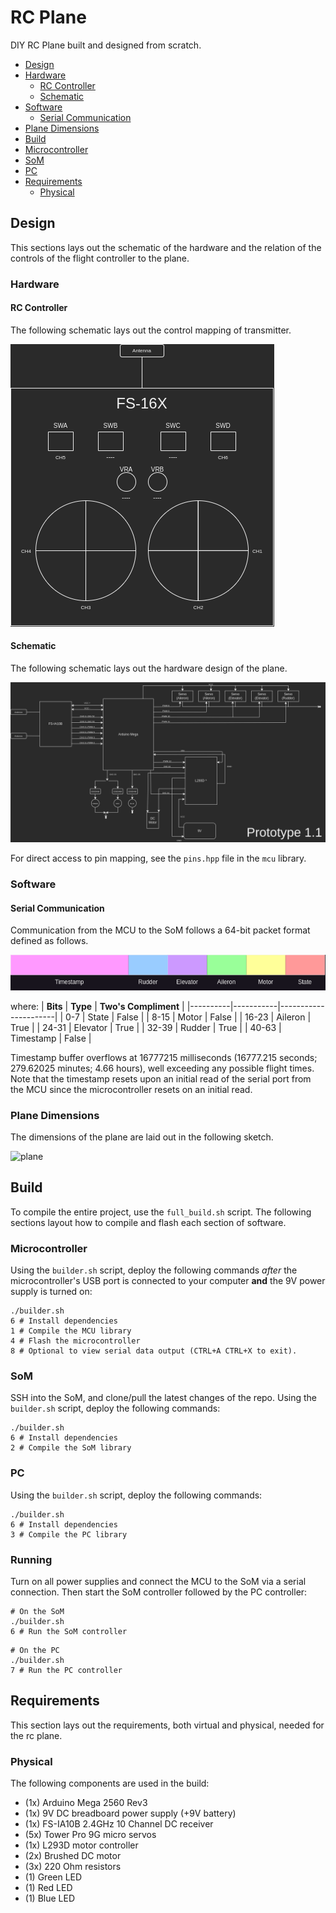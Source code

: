 
# RC Plane
DIY RC Plane built and designed from scratch.

- [Design](#design)
 - [Hardware](#hardware)
   - [RC Controller](#rc-controller)
   - [Schematic](#schematic)
  - [Software](#software)
    - [Serial Communication](#serial-communication)
  - [Plane Dimensions](#plane-dimensions)
- [Build](#build)
 - [Microcontroller](#microcontroller)
 - [SoM](#som)
 - [PC](#pc)
- [Requirements](#requirements)
  - [Physical](#physical)

## Design
This sections lays out the schematic of the hardware and the relation of the controls
of the flight controller to the plane.

### Hardware

#### RC Controller
The following schematic lays out the control mapping of transmitter.

![controller](resources/controller.png)

#### Schematic
The following schematic lays out the hardware design of the plane.

![schematic](resources/schematic.png)

For direct access to pin mapping, see the `pins.hpp` file in the `mcu` library.

### Software
#### Serial Communication
Communication from the MCU to the SoM follows a 64-bit packet format defined as follows.

![packet](resources/packet.png)

where:
| **Bits** | **Type**  | **Two's Compliment** |
|----------|-----------|----------------------|
| 0-7      | State     | False                |
| 8-15     | Motor     | False                |
| 16-23    | Aileron   | True                 |
| 24-31    | Elevator  | True                 |
| 32-39    | Rudder    | True                 |
| 40-63    | Timestamp | False                |

Timestamp buffer overflows at 16777215 milliseconds (16777.215 seconds; 279.62025 minutes; 4.66 hours), well exceeding any possible flight times. Note that the timestamp resets upon an initial read of the serial port from the MCU since the microcontroller resets on an initial read.

### Plane Dimensions
The dimensions of the plane are laid out in the following sketch.

![plane](resources/plane.drawio)

## Build
To compile the entire project, use the `full_build.sh` script. The following sections layout how to
compile and flash each section of software.

### Microcontroller
Using the `builder.sh` script, deploy the following commands *after* the microcontroller's USB port is connected to your computer **and** the 9V power supply is turned on:

```shell
./builder.sh
6 # Install dependencies
1 # Compile the MCU library
4 # Flash the microcontroller
8 # Optional to view serial data output (CTRL+A CTRL+X to exit).
```

### SoM
SSH into the SoM, and clone/pull the latest changes of the repo. Using the `builder.sh` script, deploy the following commands:

```shell
./builder.sh
6 # Install dependencies
2 # Compile the SoM library
```

### PC
Using the `builder.sh` script, deploy the following commands:

```shell
./builder.sh
6 # Install dependencies
3 # Compile the PC library
```

### Running
Turn on all power supplies and connect the MCU to the SoM via a serial connection. Then start the SoM controller followed by the PC controller:
```
# On the SoM
./builder.sh
6 # Run the SoM controller
```
```
# On the PC
./builder.sh
7 # Run the PC controller
```
## Requirements
This section lays out the requirements, both virtual and physical, needed for the rc plane.

### Physical
The following components are used in the build:
- (1x) Arduino Mega 2560 Rev3
- (1x) 9V DC breadboard power supply (+9V battery)
- (1x) FS-IA10B 2.4GHz 10 Channel DC receiver
- (5x) Tower Pro 9G micro servos
- (1x) L293D motor controller
- (2x) Brushed DC motor
- (3x) 220 Ohm resistors
- (1) Green LED
- (1) Red LED
- (1) Blue LED
